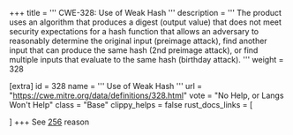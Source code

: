 +++
title = '''
CWE-328: Use of Weak Hash
'''
description	= '''
The product uses an algorithm that produces a digest (output value) that does not meet security expectations for a hash function that allows an adversary to reasonably determine the original input (preimage attack), find another input that can produce the same hash (2nd preimage attack), or find multiple inputs that evaluate to the same hash (birthday attack).
'''
weight = 328

[extra]
id = 328
name = '''
Use of Weak Hash
'''
url = "https://cwe.mitre.org/data/definitions/328.html"
vote = "No Help, or Langs Won't Help"
class = "Base"
clippy_helps = false
rust_docs_links = [

]
+++
See [256](rust-are-we-secure-yet/cwes/cwe-256) reason
